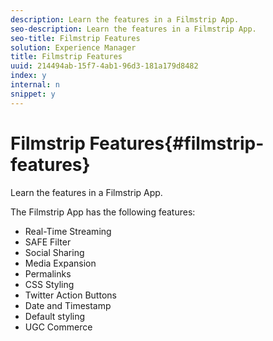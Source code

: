 ```yaml
---
description: Learn the features in a Filmstrip App.
seo-description: Learn the features in a Filmstrip App.
seo-title: Filmstrip Features
solution: Experience Manager
title: Filmstrip Features
uuid: 214494ab-15f7-4ab1-96d3-181a179d8482
index: y
internal: n
snippet: y
---
```


# Filmstrip Features{#filmstrip-features}

Learn the features in a Filmstrip App.

The Filmstrip App has the following features:

* Real-Time Streaming
* SAFE Filter 
* Social Sharing
* Media Expansion
* Permalinks
* CSS Styling
* Twitter Action Buttons
* Date and Timestamp
* Default styling
* UGC Commerce

